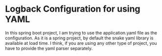 # Logback Configuration for using YAML
In this spring boot project, I am trying to use the application.yaml file as the configuration. As it is a spring project, by default the snake yaml library is available at load time. I think, if you are using any other type of project, you have to provide the yaml parser separately.
